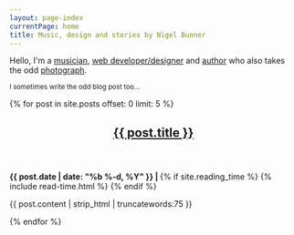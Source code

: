 ```yaml
---
layout: page-index
currentPage: home
title: Music, design and stories by Nigel Bunner
---
```

<div class="home-intro">
<p>Hello, I'm a <a href="/music.html">musician</a>, <a href="/web-portfolio.html">web developer/designer</a> and <a href="/stories.html">author</a> who also takes the odd <a href="/photos.html">photograph</a>.</p>
<small>I sometimes write the odd blog post too&hellip;</small>
</div>	



{% for post in site.posts offset: 0 limit: 5 %}
<article class="post">	
	<header class="article-header"><h2><a class="post-link" href="{{ post.url | prepend: site.baseurl }}">{{ post.title }}</a></h2></header>
	<div class="post-meta-top">
		<div class="date">
			<span>
				<strong>{{ post.date | date: "%b %-d, %Y" }} | </strong>
				 {% if site.reading_time %}
			        <span class="entry-reading-time">
			          <i class="fa fa-clock-o"></i>
			          {% include read-time.html %}
			        </span><!-- /.entry-reading-time -->
			        {% endif %} 
			</span>
		</div>
	</div>
	<p>{{ post.content | strip_html | truncatewords:75 }}</p>	
</article>  
{% endfor %}




